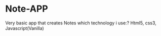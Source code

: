 # Note-APP
Very basic app that creates Notes
which technology i use:?
Html5,
css3,
Javascript(Vanilla)
